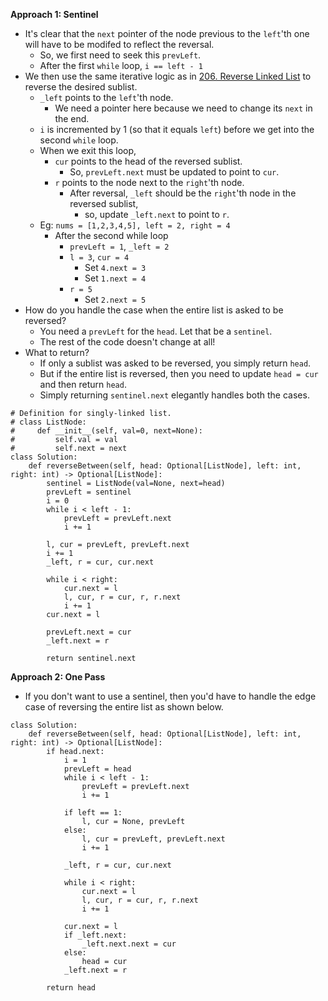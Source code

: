 **Approach 1: Sentinel**

* It's clear that the `next` pointer of the node previous to the `left`'th one will have to be modifed to reflect the reversal.
	* So, we first need to seek this `prevLeft`.
	* After the first `while` loop, `i == left - 1`
* We then use the same iterative logic as in [206. Reverse Linked List](https://leetcode.com/problems/reverse-linked-list/) to reverse the desired sublist.
	* `_left` points to the `left`'th node.
		* We need a pointer here because we need to change its `next` in the end.
	* `i` is incremented by 1 (so that it equals `left`) before we get into the second `while` loop.
	* When we exit this loop,		
		* `cur` points to the head of the reversed sublist.
			* So, `prevLeft.next` must be updated to point to `cur`.
		* `r` points to the node next to the `right`'th node.
			* After reversal, `_left` should be the `right`'th node in the reversed sublist,
				* so, update `_left.next` to point to `r`.
	* Eg: `nums = [1,2,3,4,5], left = 2, right = 4`				
		* After the second while loop
			* `prevLeft = 1`, `_left = 2`
			* `l = 3`, `cur = 4`			
				* Set `4.next = 3`
				* Set `1.next = 4`
			* `r = 5`				
				* Set `2.next = 5`
* How do you handle the case when the entire list is asked to be reversed?
	* You need a `prevLeft` for the `head`. Let that be a `sentinel`.
	* The rest of the code doesn't change at all!
* What to return?
	* If only a sublist was asked to be reversed, you simply return `head`.
	* But if the entire list is reversed, then you need to update `head = cur` and then return `head`.
	* Simply returning `sentinel.next` elegantly handles both the cases.
```
# Definition for singly-linked list.
# class ListNode:
#     def __init__(self, val=0, next=None):
#         self.val = val
#         self.next = next
class Solution:
    def reverseBetween(self, head: Optional[ListNode], left: int, right: int) -> Optional[ListNode]:                  
        sentinel = ListNode(val=None, next=head)
        prevLeft = sentinel
        i = 0
        while i < left - 1:
            prevLeft = prevLeft.next
            i += 1
                    
        l, cur = prevLeft, prevLeft.next
        i += 1
        _left, r = cur, cur.next

        while i < right:
            cur.next = l
            l, cur, r = cur, r, r.next
            i += 1
        cur.next = l
        
        prevLeft.next = cur    
        _left.next = r

        return sentinel.next
```

**Approach 2: One Pass**

* If you don't want to use a sentinel, then you'd have to handle the edge case of reversing the entire list as shown below.
```
class Solution:
    def reverseBetween(self, head: Optional[ListNode], left: int, right: int) -> Optional[ListNode]:
        if head.next:
            i = 1
            prevLeft = head
            while i < left - 1:
                prevLeft = prevLeft.next
                i += 1

            if left == 1:
                l, cur = None, prevLeft
            else:
                l, cur = prevLeft, prevLeft.next
                i += 1

            _left, r = cur, cur.next

            while i < right:
                cur.next = l
                l, cur, r = cur, r, r.next
                i += 1

            cur.next = l
            if _left.next:
                _left.next.next = cur
            else:
                head = cur
            _left.next = r

        return head
```
